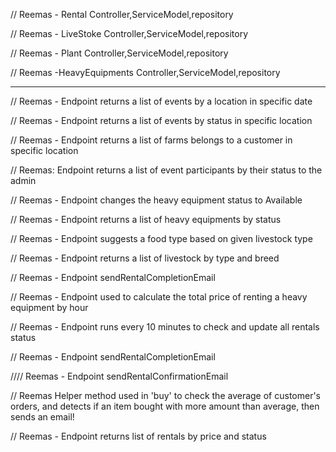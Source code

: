 // Reemas - Rental Controller,ServiceModel,repository

// Reemas - LiveStoke Controller,ServiceModel,repository

// Reemas - Plant Controller,ServiceModel,repository

// Reemas -HeavyEquipments
 Controller,ServiceModel,repository
***********************************************************


// Reemas - Endpoint returns a list of events by a location in specific date

// Reemas - Endpoint returns a list of events by status in specific location

// Reemas - Endpoint returns a list of farms belongs to a customer in specific location


// Reemas: Endpoint returns a list of event participants by their status to the admin

// Reemas - Endpoint changes the heavy equipment status to Available


// Reemas - Endpoint returns a list of heavy equipments by status


// Reemas - Endpoint suggests a food type based on given livestock type


// Reemas - Endpoint returns a list of livestock by type and breed



// Reemas - Endpoint  sendRentalCompletionEmail

// Reemas - Endpoint used to calculate the total price of renting a heavy equipment by hour

// Reemas - Endpoint runs every 10 minutes to check and update all rentals status

// Reemas - Endpoint  sendRentalCompletionEmail

//// Reemas - Endpoint  sendRentalConfirmationEmail

// Reemas Helper method used in 'buy' to check the average of customer's orders, and detects if an item bought with more amount than average, then sends an email!


// Reemas - Endpoint returns list of rentals by price and status

